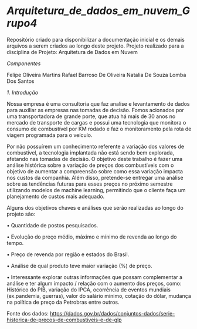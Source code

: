 # *Arquitetura_de_dados_em_nuvem_Grupo4*

Repositório criado para disponibilizar a documentação inicial e os demais arquivos a serem criados ao longo deste projeto. Projeto realizado para a disciplina de Projeto: Arquitetura de Dados em Nuvem

*Componentes*

Felipe Oliveira Martins
Rafael Barroso De Oliveira
Natalia De Souza Lomba Dos Santos

*1.	Introdução*

Nossa empresa é uma consultoria que faz analise e levantamento de dados para auxiliar as empresas nas tomadas de decisão. Fomos acionados por uma transportadora de grande porte, que atua há mais de 30 anos no mercado de transporte de cargas e possui uma tecnologia que monitora o consumo de combustível por KM rodado e faz o monitoramento pela rota de viagem programada para o veículo. 

Por não possuírem um conhecimento referente a variação dos valores de combustível, a tecnologia implantada não está sendo bem explorada, afetando nas tomadas de decisão.
O objetivo deste trabalho é fazer uma análise histórica sobre a variação de preços dos combustíveis com o objetivo de aumentar a compreensão sobre como essa variação impacta nos custos da companhia. Além disso, pretende-se entregar uma análise sobre as tendências futuras para esses preços no próximo semestre utilizando modelos de machine learning, permitindo que o cliente faça um planejamento de custos mais adequado. 

Alguns dos objetivos chaves e análises que serão realizadas ao longo do projeto são:

• Quantidade de postos pesquisados. 

• Evolução do preço médio, máximo e mínimo de revenda ao longo do tempo.

• Preço de revenda por região e estados do Brasil.

• Análise de qual produto teve maior variação (%) de preço. 

• Interessante explorar outras informações que possam complementar a análise e ter algum impacto / relação com o aumento dos preços, como: Histórico do PIB, variação do IPCA, ocorrência de eventos mundiais (ex.pandemia, guerras), valor do salário mínimo, cotação do dólar, mudança na política de preço da Petrobras entre outros.

Fonte dos dados: https://dados.gov.br/dados/conjuntos-dados/serie-historica-de-precos-de-combustiveis-e-de-glp
